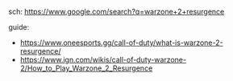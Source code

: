 sch: https://www.google.com/search?q=warzone+2+resurgence

guide:
- https://www.oneesports.gg/call-of-duty/what-is-warzone-2-resurgence/
- https://www.ign.com/wikis/call-of-duty-warzone-2/How_to_Play_Warzone_2_Resurgence
